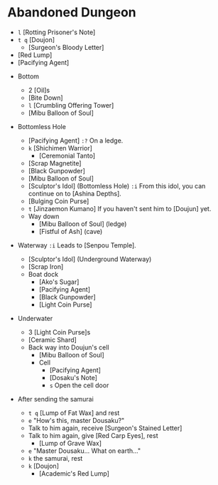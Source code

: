 # Abandoned Dungeon
+ `l` [Rotting Prisoner's Note]
+ `t q` [Doujon]
  - [Surgeon's Bloody Letter]
+ [Red Lump]
+ [Pacifying Agent]
- Bottom
  + 2 [Oil]s
  + [Bite Down]
  + `l` [Crumbling Offering Tower]
  + [Mibu Balloon of Soul]
  
- Bottomless Hole
  + [Pacifying Agent]
    `:?` On a ledge.
  + `k` [Shichimen Warrior]
    - [Ceremonial Tanto]
  + [Scrap Magnetite]
  + [Black Gunpowder]
  + [Mibu Balloon of Soul]
  + [Sculptor's Idol] (Bottomless Hole)
    `:i` From this idol, you can continue on to [Ashina Depths].
  + [Bulging Coin Purse]
  + `t` [Jinzaemon Kumano]
    If you haven't sent him to [Doujun] yet.
  - Way down
    + [Mibu Balloon of Soul] (ledge)
    + [Fistful of Ash] (cave)
- Waterway
  `:i` Leads to [Senpou Temple].
  + [Sculptor's Idol] (Underground Waterway)
  + [Scrap Iron]
  - Boat dock
    + [Ako's Sugar]
    + [Pacifying Agent]
    + [Black Gunpowder]
    + [Light Coin Purse]
- Underwater
  + 3 [Light Coin Purse]s
  + [Ceramic Shard]
  - Back way into Doujun's cell
    + [Mibu Balloon of Soul]
    - Cell
      + [Pacifying Agent]
      + [Dosaku's Note]
      + `s` Open the cell door
- After sending the samurai
  + `t q` [Lump of Fat Wax] and rest
  + `e` "How's this, master Dousaku?"
  + Talk to him again, receive [Surgeon's Stained Letter]
  + Talk to him again, give [Red Carp Eyes], rest
    - [Lump of Grave Wax]
  + `e` "Master Dousaku... What on earth..."
  + `k` the samurai, rest
  + `k` [Doujon]
    - [Academic's Red Lump]